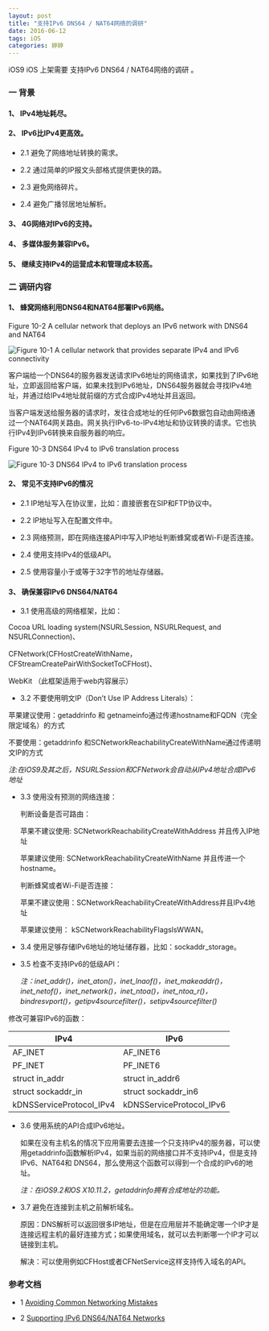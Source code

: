 ```yaml
---
layout: post
title: "支持IPv6 DNS64 / NAT64网络的调研"
date: 2016-06-12 
tags: iOS  
categories: 婷婷
--- 
```


iOS9 iOS 上架需要 支持IPv6 DNS64 / NAT64网络的调研 。

<!-- more --> 

### 一 背景   

####  1、 IPv4地址耗尽。      

####  2、 IPv6比IPv4更高效。  
    
   * 2.1 避免了网络地址转换的需求。  
   
   * 2.2 通过简单的IP报文头部格式提供更快的路。
    
   * 2.3 避免网络碎片。
    
   * 2.4 避免广播邻居地址解析。


#### 3、 4G网络对IPv6的支持。
 
#### 4、 多媒体服务兼容IPv6。

#### 5、 继续支持IPv4的运营成本和管理成本较高。

### 二 调研内容

#### 1、 蜂窝网络利用DNS64和NAT64部署IPv6网络。
  
  Figure 10-2  A cellular network that deploys an IPv6 network with DNS64 and NAT64
  
  ![Figure 10-1  A cellular network that provides separate IPv4 and IPv6 connectivity](https://developer.apple.com/library/ios/documentation/NetworkingInternetWeb/Conceptual/NetworkingOverview/art/ipv4Andipv6NetworkWithDNS64NAT64_2x.png?imageView/0/w/100/q/20 )
  
 
  
  客户端给一个DNS64的服务器发送请求IPv6地址的网络请求，如果找到了IPv6地址，立即返回给客户端，如果未找到IPv6地址，DNS64服务器就会寻找IPv4地址，并通过给IPv4地址就前缀的方式合成IPv4地址并且返回。
  
  
  当客户端发送给服务器的请求时，发往合成地址的任何IPv6数据包自动由网络通过一个NAT64网关路由。网关执行IPv6-to-IPv4地址和协议转换的请求。它也执行IPv4到IPv6转换来自服务器的响应。
  
   Figure 10-3  DNS64 IPv4 to IPv6 translation process
    
   ![Figure 10-3  DNS64 IPv4 to IPv6 translation process](https://developer.apple.com/library/mac/documentation/NetworkingInternetWeb/Conceptual/NetworkingOverview/art/NAT64-DNS64-ResolutionOfIPv4_2x.png?imageView/2/w/40/q/20)
  

    
#### 2、 常见不支持IPv6的情况
* 2.1 IP地址写入在协议里，比如：直接嵌套在SIP和FTP协议中。

* 2.2 IP地址写入在配置文件中。

* 2.3 网络预测，即在网络连接API中写入IP地址判断蜂窝或者Wi-Fi是否连接。

* 2.4 使用支持IPv4的低级API。

* 2.5 使用容量小于或等于32字节的地址存储器。




#### 3、 确保兼容IPv6 DNS64/NAT64
 * 3.1 使用高级的网络框架，比如：
 
 Cocoa URL loading system(NSURLSession, NSURLRequest, and NSURLConnection)、
 
 CFNetwork(CFHostCreateWithName，CFStreamCreatePairWithSocketToCFHost)、
 
 WebKit （此框架适用于web内容展示）

 * 3.2 不要使用明文IP（Don’t Use IP Address Literals）：
 
 苹果建议使用：getaddrinfo 和 getnameinfo通过传递hostname和FQDN（完全限定域名）的方式
 
 不要使用：getaddrinfo 和SCNetworkReachabilityCreateWithName通过传递明文IP的方式
 
 
_注:在iOS9及其之后，NSURLSession和CFNetwork会自动从IPv4地址合成IPv6地址_



                
   
 * 3.3 使用没有预测的网络连接：
 
      判断设备是否可路由：
      
      苹果不建议使用: SCNetworkReachabilityCreateWithAddress 并且传入IP地址
      
      苹果建议使用:   SCNetworkReachabilityCreateWithName 并且传进一个hostname。
    
      判断蜂窝或者Wi-Fi是否连接：
      
      苹果不建议使用：SCNetworkReachabilityCreateWithAddress并且IPv4地址
       
      苹果建议使用：  kSCNetworkReachabilityFlagsIsWWAN。
       
  * 3.4 使用足够存储IPv6地址的地址储存器，比如：sockaddr_storage。
  
  * 3.5 检查不支持IPv6的低级API：
  
       _注：inet_addr()，inet_aton()，inet_lnaof()，inet_makeaddr()，inet_netof()，inet_network()，inet_ntoa()，inet_ntoa_r()，bindresvport()，getipv4sourcefilter()，setipv4sourcefilter()_
    
  修改可兼容IPv6的函数：
    
   

| IPv4                    | IPv6                       | 
| -------------           |   -------------            | 
|AF_INET                  | AF_INET6                   | 
| PF_INET                 | PF_INET6                   |  
| struct in_addr          |struct in_addr6             |  
| struct sockaddr_in      |struct sockaddr_in6         |  
|kDNSServiceProtocol_IPv4 |kDNSServiceProtocol_IPv6    |            

 * 3.6 使用系统的API合成IPv6地址。


      如果在没有主机名的情况下应用需要去连接一个只支持IPv4的服务器，可以使用getaddrinfo函数解析IPv4，如果当前的网络接口并不支持IPv4，但是支持IPv6、NAT64和 DNS64，那么使用这个函数可以得到一个合成的IPv6的地址。
         
      _注：在iOS9.2和OS X10.11.2，getaddrinfo拥有合成地址的功能。_
* 3.7 避免在连接到主机之前解析域名。
 
    原因：DNS解析可以返回很多IP地址，但是在应用层并不能确定哪一个IP才是连接远程主机的最好连接方式；如果使用域名，就可以去判断哪一个IP才可以链接到主机。
    
    解决：可以使用例如CFHost或者CFNetService这样支持传入域名的API。
    
  

                      
### 参考文档
* 1 [Avoiding Common Networking Mistakes](https://developer.apple.com/library/ios/documentation/NetworkingInternetWeb/Conceptual/NetworkingOverview/CommonPitfalls/CommonPitfalls.html#//apple_ref/doc/uid/TP40010220-CH4-SW20)

* 2 [Supporting IPv6 DNS64/NAT64 Networks](https://developer.apple.com/library/ios/documentation/NetworkingInternetWeb/Conceptual/NetworkingOverview/UnderstandingandPreparingfortheIPv6Transition/UnderstandingandPreparingfortheIPv6Transition.html#//apple_ref/doc/uid/TP40010220-CH213-SW1)
            
   
   
  
    








    
 